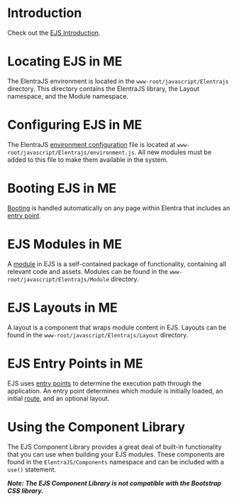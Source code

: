 # Introduction
Check out the [EJS Introduction](introduction).

# Locating EJS in ME
The ElentraJS environment is located in the `www-root/javascript/Elentrajs` directory.  This directory contains the ElentraJS library, the Layout namespace, and the Module namespace.

# Configuring EJS in ME
The ElentraJS [environment configuration](environment-configuration) file is located at `www-root/javascript/Elentrajs/environment.js`.  All new modules must be added to this file to make them available in the system.

# Booting EJS in ME
[Booting](bootstrap) is handled automatically on any page within Elentra that includes an [entry point](Entry-Points). 

# EJS Modules in ME
A [module](modules) in EJS is a self-contained package of functionality, containing all relevant code and assets.  Modules can be found in the `www-root/javascript/Elentrajs/Module` directory.

# EJS Layouts in ME
A layout is a component that wraps module content in EJS.  Layouts can be found in the `www-root/javascript/Elentrajs/Layout` directory. 

# EJS Entry Points in ME
EJS uses [entry points](entry-points) to determine the execution path through the application.  An entry point determines which module is initially loaded, an initial [route](routing), and an optional layout.

# Using the Component Library
The EJS Component Library provides a great deal of built-in functionality that you can use when building your EJS modules.  These components are found in the `ElentraJS/Components` namespace and can be included with a `use()` statement.

_**Note: The EJS Component Library is not compatible with the Bootstrap CSS library.**_